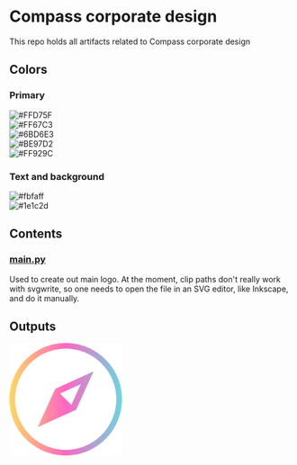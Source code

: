 # Compass  corporate design

This repo holds all artifacts related to Compass corporate design

## Colors
### Primary
![#FFD75F](https://placehold.it/150x40/FFD75F/FFFFFF?text=FFD75F)  
![#FF67C3](https://placehold.it/150x40/FF67C3/FFFFFF?text=FF67C3)  
![#6BD6E3](https://placehold.it/150x40/6BD6E3/FFFFFF?text=6BD6E3)  
![#BE97D2](https://placehold.it/150x40/BE97D2/FFFFFF?text=BE97D2)  
![#FF929C](https://placehold.it/150x40/FF929C/FFFFFF?text=FF929C)  

### Text and background
![#fbfaff](https://placehold.it/300x40/fbfaff/FFFFFF?text=fbfaff-text)  
![#1e1c2d](https://placehold.it/300x40/1e1c2d/FFFFFF?text=1e1c2d-background)


## Contents
### [main.py](main.py)
Used to create out main logo. At the moment, clip paths don't really work with svgwrite, so one needs to open the file in an SVG editor, like Inkscape, and do it manually.

## Outputs
<img src="./CompassLogo.svg" width="200">
